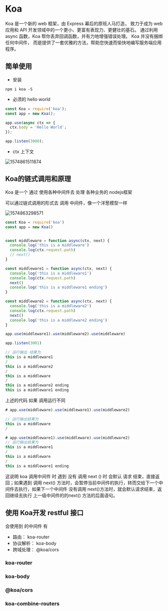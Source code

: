 # Koa

 Koa 是一个新的 web 框架，由 Express 幕后的原班人马打造， 致力于成为 web 应用和 API 开发领域中的一个更小、更富有表现力、更健壮的基石。 通过利用 async 函数，Koa 帮你丢弃回调函数，并有力地增强错误处理。 Koa 并没有捆绑任何中间件， 而是提供了一套优雅的方法，帮助您快速而愉快地编写服务端应用程序。 



## 简单使用 

- 安装

```shell
npm i koa -S
```

- 必须的 hello world

```js
const Koa = require('koa');
const app = new Koa();

app.use(async ctx => {
  ctx.body = 'Hello World';
});

app.listen(3000);
```

- ctx 上下文

![1574861511874](F:\myfiles\学习\study_workspace\vuepress\docs\.vuepress\public\img\node\node-koa-01.png)

## Koa的链式调用和原理

 Koa 是一个 通过 使用各种中间件去  处理 各种业务的 nodejs框架

可以通过链式调用的形式去 调用 中间件，像一个洋葱模型一样

![1574863298571](F:\myfiles\学习\study_workspace\vuepress\docs\.vuepress\public\img\node\node-koa-02.png)

```js
const Koa = require('koa')
const app = new Koa()


const middleware = function async(ctx, next) {
  console.log('this is a middleware')
  console.log(ctx.request.path)
  // next()
}

const middleware1 = function async(ctx, next) {
  console.log('this is a middleware1')
  console.log(ctx.request.path)
  next()
  console.log('this is a middleware1 ending')
}

const middleware2 = function async(ctx, next) {
  console.log('this is a middleware2')
  console.log(ctx.request.path)
  next()
  console.log('this is a middleware2 ending')
}

app.use(middleware1).use(middleware2).use(middleware)

app.listen(3001)

// 运行输出 结果为
this is a middleware1
/
this is a middleware2
/
this is a middleware
/
this is a middleware2 ending
this is a middleware1 ending

```

上述的代码 如果 调用运行不同

```js
# app.use(middleware).use(middleware1).use(middleware2)

// 运行输出结果为 
this is a middleware
/

# app.use(middleware1).use(middleware).use(middleware2)
// 运行输出结果为 
this is a middleware1
/
this is a middleware
/
this is a middleware1 ending
```



这说明 koa  调用中间件 时 遇到 没有 调用 next () 时 会默认 请求 结束，直接返回；如果遇到 调用 next() 方法时，会暂停当前中间件的执行，转而交给下一个中间件去执行，如果下一个中间件 没有调用 next()方法时，就会默认请求结束，返回继续去执行 上一级中间件的的next() 方法的后面语句。



## 使用 Koa开发 restful 接口

会使用到 的中间件 有

- 路由： koa-router
- 协议解析： koa-body
- 跨域处理： @koa/cors

### koa-router



### koa-body



### @koa/cors



### koa-combine-routers

